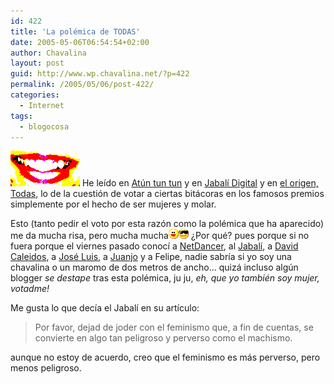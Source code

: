 ```yaml
---
id: 422
title: 'La polémica de TODAS'
date: 2005-05-06T06:54:54+02:00
author: Chavalina
layout: post
guid: http://www.wp.chavalina.net/?p=422
permalink: /2005/05/06/post-422/
categories:
  - Internet
tags:
  - blogocosa
---
```

<img class="imgizqda" src="/imagenes/fotos/lips.jpg" alt="Je" /> He leído en <a href="http://manuls.bitacoras.com/?p=486" target="_blank">At&uacute;n tun tun</a> y en <a href="http://diariodeunjabali.com/archivos/categorias/blogosfera/la_paridad_mal_entendida.html" target="_blank">Jabalí Digital</a> y en <a href="http://www.faq-mac.com/bitacoras/todas/?p=174#comment-159" target="_blank">el origen, Todas</a>, lo de la cuestión de votar a ciertas bitácoras en los famosos premios simplemente por el hecho de ser mujeres y molar.

Esto (tanto pedir el voto por esta razón como la polémica que ha aparecido) me da mucha risa, pero mucha mucha![emo](/imagenes/emoticonos/risa.gif)![gafas](/imagenes/emoticonos/gafas.gif) &iquest;Por qué? pues porque si no fuera porque el viernes pasado conocí a <a href="http://www.netdancerplanet.info" target="_blank">NetDancer</a>, al <a href="http://www.diariodeunjabali.com" target="_blank">Jabalí</a>, a <a href="http://www.caleidos.org/" target="_blank">David Caleidos</a>, a <a href="http://www.ecuaderno.com/" target="_blank">José Luis</a>, a <a href="http://blackshell.usebox.net" target="_blank">Juanjo</a> y a Felipe, nadie sabría si yo soy una chavalina o un maromo de dos metros de ancho… quizá incluso alg&uacute;n blogger _se destape_ tras esta polémica, ju ju, _eh, que yo también soy mujer, votadme!_

Me gusta lo que decía el Jabalí en su artículo: 

> Por favor, dejad de joder con el feminismo que, a fin de cuentas, se convierte en algo tan peligroso y perverso como el machismo.

aunque no estoy de acuerdo, creo que el feminismo es más perverso, pero menos peligroso.